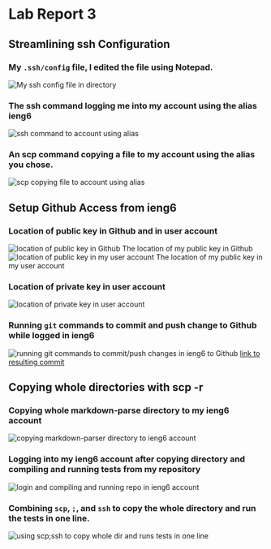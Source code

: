 # Lab Report 3
## Streamlining ssh Configuration
### My `.ssh/config` file, I edited the file using Notepad.
![My ssh config file in directory]()
### The ssh command logging me into my account using the alias ieng6
![ssh command to account using alias]()
### An scp command copying a file to my account using the alias you chose.
![scp copying file to account using alias]()
## Setup Github Access from ieng6
### Location of public key in Github and in user account
![location of public key in Github]()
The location of my public key in Github
![location of public key in my user account]()
The location of my public key in my user account
### Location of private key in user account
![location of private key in user account]()
### Running `git` commands to commit and push change to Github while logged in ieng6
![running git commands to commit/push changes in ieng6 to Github]()
[link to resulting commit]()
## Copying whole directories with scp -r
### Copying whole markdown-parse directory to my ieng6 account
![copying markdown-parser directory to ieng6 account]()
### Logging into my ieng6 account after copying directory and compiling and running tests from my repository
![login and compiling and running repo in ieng6 account]()
### Combining `scp`, `;`, and `ssh` to copy the whole directory and run the tests in one line.
![using scp;ssh to copy whole dir and runs tests in one line]()